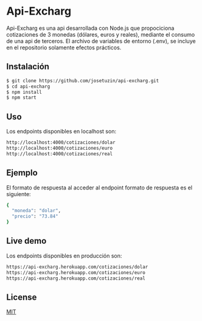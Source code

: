 # Api-Excharg

Api-Excharg es una api desarrollada con Node.js que propociciona cotizaciones de 3 monedas (dólares, euros y reales), mediante el consumo de una api de terceros. El archivo de variables de entorno (.env), se incluye en el repositorio solamente efectos prácticos.


## Instalación


```bash
$ git clone https://github.com/josetuzin/api-excharg.git
$ cd api-excharg
$ npm install
$ npm start
```

## Uso

Los endpoints disponibles en localhost son:

```bash
http://localhost:4000/cotizaciones/dolar
http://localhost:4000/cotizaciones/euro
http://localhost:4000/cotizaciones/real
```

## Ejemplo

El formato de respuesta al acceder al endpoint formato de respuesta es el siguiente:

```bash
{
  "moneda": "dolar",
  "precio": "73.84"
}
```

## Live demo

Los endpoints disponibles en producción son:

```bash
https://api-excharg.herokuapp.com/cotizaciones/dolar
https://api-excharg.herokuapp.com/cotizaciones/euro
https://api-excharg.herokuapp.com/cotizaciones/real
```

## License
[MIT](https://choosealicense.com/licenses/mit/)